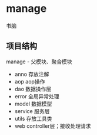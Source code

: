# manage

书脑

## 项目结构

manage - 父模块、聚合模块

- anno 存放注解
- aop aop操作
- dao 数据操作层
- error 全局异常处理
- model 数据模型
- service 服务层
- utils 存放工具类
- web controller层；接收处理请求